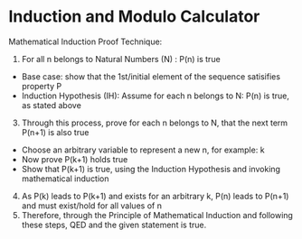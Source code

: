 # Induction and Modulo Calculator


Mathematical Induction Proof Technique:
1) For all n belongs to Natural Numbers (N) : P(n) is true
- Base case: show that the 1st/initial element of the sequence satisifies property P
- Induction Hypothesis (IH): Assume for each n belongs to N: P(n) is true, as stated above
3) Through this process, prove for each n belongs to N, that the next term P(n+1) is also true
- Choose an arbitrary variable to represent a new n, for example: k
- Now prove P(k+1) holds true
- Show that P(k+1) is true, using the Induction Hypothesis and invoking mathematical induction
4) As P(k) leads to P(k+1) and exists for an arbitrary k, P(n) leads to P(n+1) and must exist/hold for all values of n
5) Therefore, through the Principle of Mathematical Induction and following these steps, QED and the given statement is true.
  

